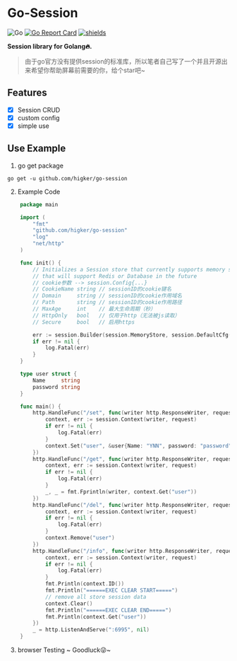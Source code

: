 # Go-Session
 ![Go](https://github.com/airplayx/gormat/workflows/Go/badge.svg)
 [![Go Report Card](https://goreportcard.com/badge/github.com/airplayx/gormat)](https://goreportcard.com/report/github.com/higker/go-session)
 [![shields](https://img.shields.io/github/v/release/higker/go-session.svg)](https://github.com/higker/go-session/releases)
 
**Session library for Golang🔥.**
> 由于go官方没有提供session的标准库，所以笔者自己写了一个并且开源出来希望你帮助屏幕前需要的你，给个star吧~
## Features

- [x] Session CRUD
- [x] custom config
- [x] simple use

## Use Example

1. go get package

 `go get -u github.com/higker/go-session`
 
2. Example Code

```go
	package main

	import (
		"fmt"
		"github.com/higker/go-session"
		"log"
		"net/http"
	)

	func init() {
		// Initializes a Session store that currently supports memory storage
		// that will support Redis or Database in the future
		// cookie参数 --> session.Config{...}
		// CookieName string // sessionID的cookie键名
		// Domain     string // sessionID的cookie作用域名
		// Path       string // sessionID的cookie作用路径
		// MaxAge     int    // 最大生命周期（秒）
		// HttpOnly   bool   // 仅用于http（无法被js读取）
		// Secure     bool   // 启用https

		err := session.Builder(session.MemoryStore, session.DefaultCfg())
		if err != nil {
			log.Fatal(err)
		}
	}

	type user struct {
		Name     string
		password string
	}

	func main() {
		http.HandleFunc("/set", func(writer http.ResponseWriter, request *http.Request) {
			context, err := session.Context(writer, request)
			if err != nil {
				log.Fatal(err)
			}
			context.Set("user", &user{Name: "YNN", password: "password"})
		})
		http.HandleFunc("/get", func(writer http.ResponseWriter, request *http.Request) {
			context, err := session.Context(writer, request)
			if err != nil {
				log.Fatal(err)
			}
			_, _ = fmt.Fprintln(writer, context.Get("user"))
		})
		http.HandleFunc("/del", func(writer http.ResponseWriter, request *http.Request) {
			context, err := session.Context(writer, request)
			if err != nil {
				log.Fatal(err)
			}
			context.Remove("user")
		})
		http.HandleFunc("/info", func(writer http.ResponseWriter, request *http.Request) {
			context, err := session.Context(writer, request)
			if err != nil {
				log.Fatal(err)
			}
			fmt.Println(context.ID())
			fmt.Println("======EXEC CLEAR START=====")
			// remove all store session data
			context.Clear()
			fmt.Println("======EXEC CLEAR END=====")
			fmt.Println(context.Get("user"))
		})
		_ = http.ListenAndServe(":6995", nil)
	}
 ```
 3. browser Testing ~  Goodluck😜~
 

